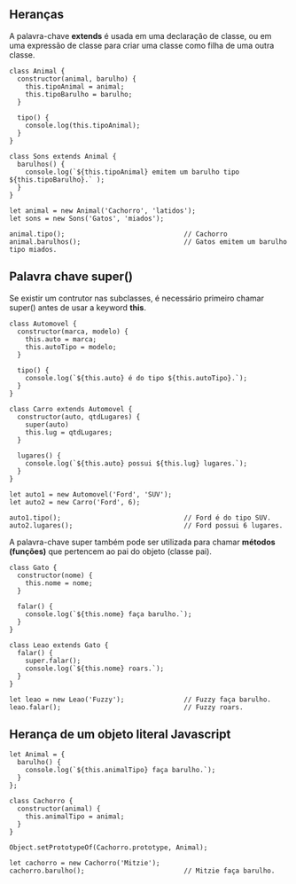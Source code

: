 ## Heranças

A palavra-chave **extends** é usada em uma declaração de classe, ou em uma expressão de classe para criar uma classe como filha de uma outra classe.
  
    class Animal { 
      constructor(animal, barulho) {
        this.tipoAnimal = animal;
        this.tipoBarulho = barulho;
      }
  
      tipo() {
        console.log(this.tipoAnimal);
      }
    }

    class Sons extends Animal {
      barulhos() {
        console.log(`${this.tipoAnimal} emitem um barulho tipo ${this.tipoBarulho}.` );
      }
    }

    let animal = new Animal('Cachorro', 'latidos');
    let sons = new Sons('Gatos', 'miados');
    
    animal.tipo();                              // Cachorro
    animal.barulhos();                          // Gatos emitem um barulho tipo miados.
    

## Palavra chave super()

Se existir um contrutor nas subclasses, é necessário primeiro chamar super() antes de usar a keyword **this**.

    class Automovel { 
      constructor(marca, modelo) {
        this.auto = marca;
        this.autoTipo = modelo;
      }
  
      tipo() {
        console.log(`${this.auto} é do tipo ${this.autoTipo}.`);
      }
    }

    class Carro extends Automovel {
      constructor(auto, qtdLugares) {
        super(auto)
        this.lug = qtdLugares;
      }
      
      lugares() {
        console.log(`${this.auto} possui ${this.lug} lugares.`);
      }
    }

    let auto1 = new Automovel('Ford', 'SUV');
    let auto2 = new Carro('Ford', 6);
    
    auto1.tipo();                               // Ford é do tipo SUV.
    auto2.lugares();                            // Ford possui 6 lugares.
    
A palavra-chave super também pode ser utilizada para chamar **métodos (funções)** que pertencem ao pai do objeto (classe pai).

    class Gato {
      constructor(nome) {
        this.nome = nome;
      }

      falar() {
        console.log(`${this.nome} faça barulho.`);
      }
    }

    class Leao extends Gato {
      falar() {
        super.falar();
        console.log(`${this.nome} roars.`);
      }
    }

    let leao = new Leao('Fuzzy');               // Fuzzy faça barulho.
    leao.falar();                               // Fuzzy roars.

## Herança de um objeto literal Javascript

    let Animal = {
      barulho() {
        console.log(`${this.animalTipo} faça barulho.`);
      }
    };

    class Cachorro {
      constructor(animal) {
        this.animalTipo = animal;
      }
    }

    Object.setPrototypeOf(Cachorro.prototype, Animal); 

    let cachorro = new Cachorro('Mitzie');
    cachorro.barulho();                         // Mitzie faça barulho.
    
